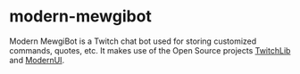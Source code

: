 # modern-mewgibot
Modern MewgiBot is a Twitch chat bot used for storing customized commands, quotes, etc. It makes use of the Open Source projects [TwitchLib](https://github.com/swiftyspiffy/TwitchLib) and [ModernUI](https://github.com/firstfloorsoftware/mui).
